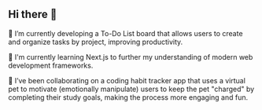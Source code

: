 ## Hi there 👋

🔭 I’m currently developing a To-Do List board that allows users to create and organize tasks by project, improving productivity.

🌱 I'm currently learning Next.js to further my understanding of modern web development frameworks.

👯 I’ve been collaborating on a coding habit tracker app that uses a virtual pet to motivate (emotionally manipulate) users to keep the pet "charged" by completing their study goals, making the process more engaging and fun.

<!--
**BlurryQ/BlurryQ** is a ✨ _special_ ✨ repository because its `README.md` (this file) appears on your GitHub profile.

Here are some ideas to get you started:

- 🤔 I’m looking for help with ...
- 💬 Ask me about ...
- 😄 Pronouns: ...
- 📫 How to reach me: ...
- ⚡ Fun fact: ...
-->
